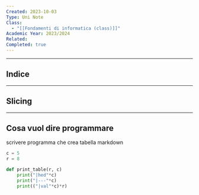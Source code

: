 ```yaml
---
Created: 2023-10-03
Type: Uni Note
Class:
  - "[[Fondamenti di informatica (class)]]"
Academic Year: 2023/2024
Related: 
Completed: true
---
```

---
## Indice

---
## Slicing

---
## Cosa vuol dire programmare
scrivere programma che crea tabella markdown

```python
c = 5
r = 8

def print_table(r, c)
	print("|hed"*c)
	print("|---"*c)
	print(("|val"*c)*r)

```